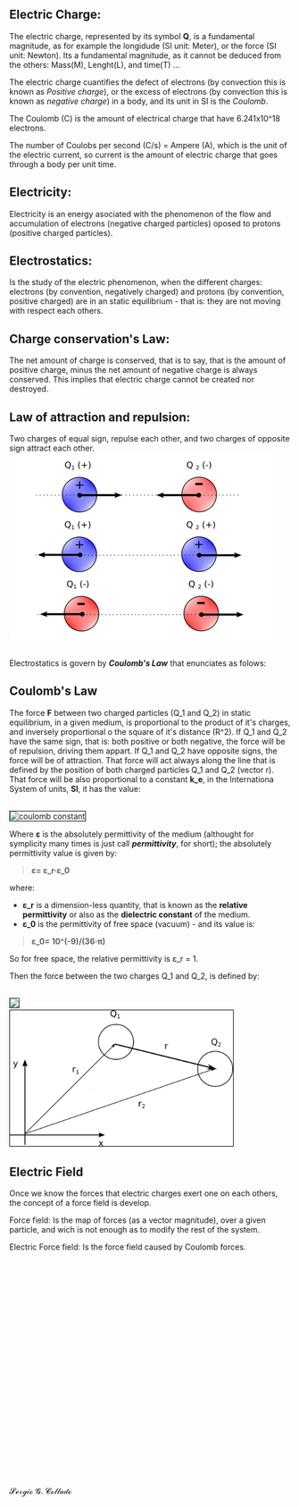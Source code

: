 
## **Electric Charge:**
The electric charge, represented by its symbol **Q**,  is a fundamental magnitude, as for example the longidude (SI unit: Meter), or the force (SI unit: Newton). Its a fundamental magnitude, as it cannot be deduced from the others: Mass(M), Lenght(L), and time(T) ...

The electric charge cuantifies the defect of electrons (by convection this is known as *Positive charge*), or the excess of electrons (by convection this is known as *negative charge*) in a body, and its unit in SI is the *Coulomb*.

The Coulomb (C) is the amount of electrical charge that have 6.241x10^18 electrons.

The number of Coulobs per second (C/s) = Ampere (A), which is the unit of the electric current, so current is the amount of electric charge that goes through a body per unit time.

## **Electricity**: 
Electricity is an energy asociated with the phenomenon of the flow and accumulation of electrons (negative charged particles)
oposed to protons (positive charged particles).

## **Electrostatics**:
Is the study of the electric phenomenon, when the different charges: electrons (by convention, negatively charged)
and protons (by convention, positive charged) are in an static equilibrium - that is: they are not moving with respect each others.

## Charge conservation's Law:
The net amount of charge is conserved, that is to say, that is the amount of positive charge, minus the net amount of negative charge
is always conserved. This implies that electric charge cannot be created nor destroyed.

## Law of attraction and repulsion:
Two charges of equal sign, repulse each other, and two charges of opposite sign attract each other.
<br>
![cases of forces on electrostatic charges](../image/charges.png)
<br>
<br>

Electrostatics is govern by _**Coulomb's Law**_ that enunciates as folows:

## **Coulomb's Law**

The force **F** between two charged particles (Q_1 and Q_2) in static equilibrium, in a given medium,
is proportional to the product of it's charges, and inversely proportional o the square of it's distance (R^2). 
If Q_1 and Q_2 have the same sign, that is: both positive or both negative, the force will be of
repulsion, driving them appart. If Q_1 and Q_2 have opposite signs, the force will be of attraction. 
That force will act always along the line that is defined by the position of both charged particles
Q_1 and Q_2 (vector r). That force will be also proportional to a constant **k_e**, in the Internationa
System of units, **SI**, it has the value:

<br>
<img  src="https://rawgit.com/sergiocollado/potpourri/master/image/coulomb_constant.svg" width="400" style="border:1px solid black" alt="coulomb constant">
<br>
     
Where **ε** is the absolutely permittivity of the medium (althought for symplicity many times is just 
call _**permittivity**_, for short); the absolutely permittivity value is given by:

>   **ε= ε_r·ε_0**
    
where:

- **ε_r** is a dimension-less quantity, that is known as the **relative permittivity** or also as the **dielectric constant**
 of the medium.
- **ε_0** is the permittivity of free space (vacuum) - and its value is:

>  **ε_0= 10^(-9)/(36·π)**

So for free space, the relative permittivity is ε_r = 1.

Then the force between the two charges Q_1 and Q_2, is defined by:

<br>
<img style="border:1px solid" width="200" src="https://rawgit.com/sergiocollado/potpourri/master/image/coulomb_eq.svg?sanitize=true">
<br>
<img  src="https://github.com/sergiocollado/potpourri/blob/master/image/charges_schematic.png" width="400" style="border:1px solid black" alt="force between charges schematic">
<br>


## Electric Field

 Once we know the forces that electric charges exert one on each others, the concept of a force field is develop. 
 
 Force field: 
 Is the map of forces (as a vector magnitude), over a given particle, and wich is not enough as to modify the rest of the system. 
 
 Electric Force field:
 Is the force field caused by Coulomb forces.
 
 
<br>
<br>
<br>
<br>
<br>
<br>
<br>
<br>
<br>
<br>
<br>
<br>
<br>
<br>
<br>
<br>
<br>
<br>
<br>
<br>
<br>
<br>
<br>


























𝓢ℯ𝓇ℊ𝒾ℴ 𝓖. 𝓒ℴ𝓁𝓁𝒶𝒹ℴ
